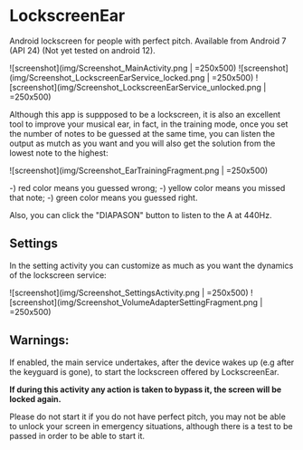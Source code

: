 # LockscreenEar
Android lockscreen for people with perfect pitch. Available from Android 7 (API 24) (Not yet tested on android 12).

![screenshot](img/Screenshot_MainActivity.png | =250x500) ![screenshot](img/Screenshot_LockscreenEarService_locked.png | =250x500) ![screenshot](img/Screenshot_LockscreenEarService_unlocked.png | =250x500)

Although this app is suppposed to be a lockscreen, it is also an excellent tool to improve your musical ear,
in fact, in the training mode, once you set the number of notes to be guessed at the same time, you can listen the output as mutch as you want and you will also get the solution from the lowest note to the highest:

![screenshot](img/Screenshot_EarTrainingFragment.png | =250x500)

-) red color means you guessed wrong;
-) yellow color means you missed that note;
-) green color means you guessed right.

Also, you can click the "DIAPASON" button to listen to the A at 440Hz.

## Settings
In the setting activity you can customize as much as you want the dynamics of the lockscreen service:

![screenshot](img/Screenshot_SettingsActivity.png | =250x500) ![screenshot](img/Screenshot_VolumeAdapterSettingFragment.png | =250x500)

## Warnings: 
If enabled, the main service undertakes, after the device wakes up (e.g after the keyguard is gone), to start the lockscreen offered by LockscreenEar.

**If during this activity any action is taken to bypass it, the screen will be locked again.**

Please do not start it if you do not have perfect pitch, you may not be able to unlock your screen in emergency situations, although there is a test to be passed in order to be able to start it.